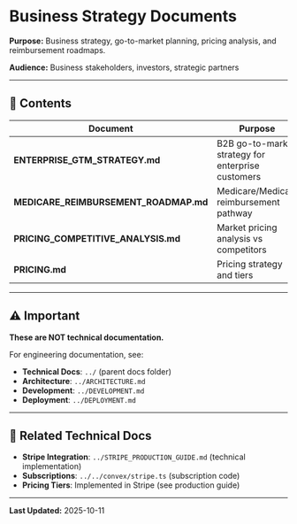 # Business Strategy Documents

**Purpose:** Business strategy, go-to-market planning, pricing analysis, and reimbursement roadmaps.

**Audience:** Business stakeholders, investors, strategic partners

---

## 📁 Contents

| Document | Purpose | Audience |
|----------|---------|----------|
| **ENTERPRISE_GTM_STRATEGY.md** | B2B go-to-market strategy for enterprise customers | Sales, partnerships |
| **MEDICARE_REIMBURSEMENT_ROADMAP.md** | Medicare/Medicaid reimbursement pathway | Finance, regulatory |
| **PRICING_COMPETITIVE_ANALYSIS.md** | Market pricing analysis vs competitors | Product, finance |
| **PRICING.md** | Pricing strategy and tiers | Product, sales |

---

## ⚠️ Important

**These are NOT technical documentation.**

For engineering documentation, see:
- **Technical Docs**: `../` (parent docs folder)
- **Architecture**: `../ARCHITECTURE.md`
- **Development**: `../DEVELOPMENT.md`
- **Deployment**: `../DEPLOYMENT.md`

---

## 🔗 Related Technical Docs

- **Stripe Integration**: `../STRIPE_PRODUCTION_GUIDE.md` (technical implementation)
- **Subscriptions**: `../../convex/stripe.ts` (subscription code)
- **Pricing Tiers**: Implemented in Stripe (see production guide)

---

**Last Updated:** 2025-10-11

